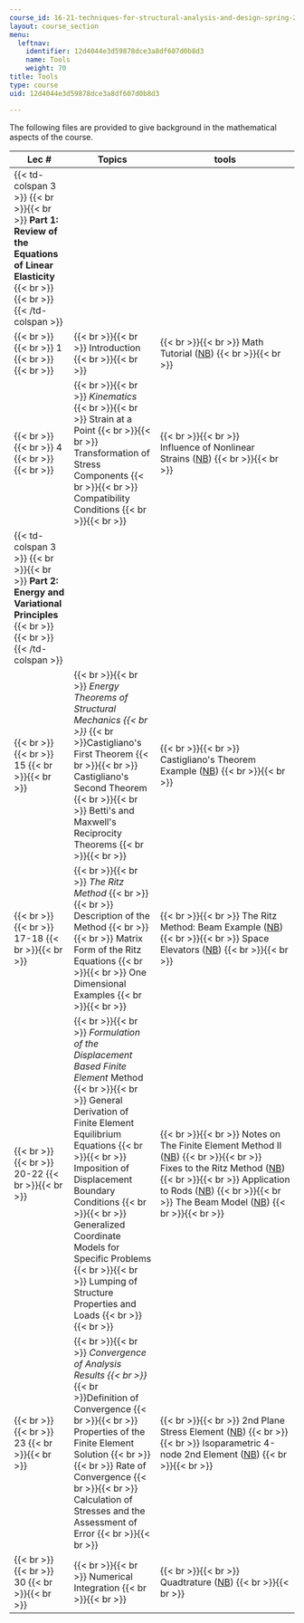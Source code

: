 ```yaml
---
course_id: 16-21-techniques-for-structural-analysis-and-design-spring-2005
layout: course_section
menu:
  leftnav:
    identifier: 12d4044e3d59878dce3a8df607d0b8d3
    name: Tools
    weight: 70
title: Tools
type: course
uid: 12d4044e3d59878dce3a8df607d0b8d3

---
```


The following files are provided to give background in the mathematical aspects of the course.

| Lec # | Topics | tools |
| --- | --- | --- |
| {{< td-colspan 3 >}} {{< br >}}{{< br >}} **Part 1: Review of the Equations of Linear Elasticity** {{< br >}}{{< br >}} {{< /td-colspan >}} |||
|  {{< br >}}{{< br >}} 1 {{< br >}}{{< br >}}  |  {{< br >}}{{< br >}} Introduction {{< br >}}{{< br >}}  |  {{< br >}}{{< br >}} Math Tutorial ([NB](/courses/aeronautics-and-astronautics/16-21-techniques-for-structural-analysis-and-design-spring-2005/tools/Unit1_math_tutorial.nb)) {{< br >}}{{< br >}}  |
|  {{< br >}}{{< br >}} 4 {{< br >}}{{< br >}}  |  {{< br >}}{{< br >}} _Kinematics_ {{< br >}}{{< br >}} Strain at a Point {{< br >}}{{< br >}} Transformation of Stress Components {{< br >}}{{< br >}} Compatibility Conditions {{< br >}}{{< br >}}  |  {{< br >}}{{< br >}} Influence of Nonlinear Strains ([NB](/courses/aeronautics-and-astronautics/16-21-techniques-for-structural-analysis-and-design-spring-2005/tools/Unit3_nlstrains.nb)) {{< br >}}{{< br >}}  |
| {{< td-colspan 3 >}} {{< br >}}{{< br >}} **Part 2: Energy and Variational Principles** {{< br >}}{{< br >}} {{< /td-colspan >}} |||
|  {{< br >}}{{< br >}} 15 {{< br >}}{{< br >}}  |  {{< br >}}{{< br >}} _Energy Theorems of Structural Mechanics  {{< br >}}_  {{< br >}}Castigliano's First Theorem {{< br >}}{{< br >}} Castigliano's Second Theorem {{< br >}}{{< br >}} Betti's and Maxwell's Reciprocity Theorems {{< br >}}{{< br >}}  |  {{< br >}}{{< br >}} Castigliano's Theorem Example ([NB](/courses/aeronautics-and-astronautics/16-21-techniques-for-structural-analysis-and-design-spring-2005/tools/Unit10_example.nb)) {{< br >}}{{< br >}}  |
|  {{< br >}}{{< br >}} 17-18 {{< br >}}{{< br >}}  |  {{< br >}}{{< br >}} _The Ritz Method_ {{< br >}}{{< br >}} Description of the Method {{< br >}}{{< br >}} Matrix Form of the Ritz Equations {{< br >}}{{< br >}} One Dimensional Examples {{< br >}}{{< br >}}  |  {{< br >}}{{< br >}} The Ritz Method: Beam Example ([NB](/courses/aeronautics-and-astronautics/16-21-techniques-for-structural-analysis-and-design-spring-2005/tools/Unit11_ritzbeam.nb)) {{< br >}}{{< br >}} Space Elevators ([NB](/courses/aeronautics-and-astronautics/16-21-techniques-for-structural-analysis-and-design-spring-2005/tools/Unit11_space_elevators.nb)) {{< br >}}{{< br >}}  |
|  {{< br >}}{{< br >}} 20-22 {{< br >}}{{< br >}}  |  {{< br >}}{{< br >}} _Formulation of the Displacement Based Finite Element_ Method {{< br >}}{{< br >}} General Derivation of Finite Element Equilibrium Equations {{< br >}}{{< br >}} Imposition of Displacement Boundary Conditions {{< br >}}{{< br >}} Generalized Coordinate Models for Specific Problems {{< br >}}{{< br >}} Lumping of Structure Properties and Loads {{< br >}}{{< br >}}  |  {{< br >}}{{< br >}} Notes on The Finite Element Method II ([NB](/courses/aeronautics-and-astronautics/16-21-techniques-for-structural-analysis-and-design-spring-2005/tools/Unit12_notes.nb)) {{< br >}}{{< br >}} Fixes to the Ritz Method ([NB](/courses/aeronautics-and-astronautics/16-21-techniques-for-structural-analysis-and-design-spring-2005/tools/Unit12_fixes_to_ritz.nb)) {{< br >}}{{< br >}} Application to Rods ([NB](/courses/aeronautics-and-astronautics/16-21-techniques-for-structural-analysis-and-design-spring-2005/tools/Unit12_rods_app.nb)) {{< br >}}{{< br >}} The Beam Model ([NB](/courses/aeronautics-and-astronautics/16-21-techniques-for-structural-analysis-and-design-spring-2005/tools/Unit14_beam_model.nb)) {{< br >}}{{< br >}}  |
|  {{< br >}}{{< br >}} 23 {{< br >}}{{< br >}}  |  {{< br >}}{{< br >}} _Convergence of Analysis Results  {{< br >}}_  {{< br >}}Definition of Convergence {{< br >}}{{< br >}} Properties of the Finite Element Solution {{< br >}}{{< br >}} Rate of Convergence {{< br >}}{{< br >}} Calculation of Stresses and the Assessment of Error {{< br >}}{{< br >}}  |  {{< br >}}{{< br >}} 2nd Plane Stress Element ([NB](/courses/aeronautics-and-astronautics/16-21-techniques-for-structural-analysis-and-design-spring-2005/tools/Unit15_2planestress.nb)) {{< br >}}{{< br >}} Isoparametric 4-node 2nd Element ([NB](/courses/aeronautics-and-astronautics/16-21-techniques-for-structural-analysis-and-design-spring-2005/tools/Unit15_isop4n.nb)) {{< br >}}{{< br >}}  |
|  {{< br >}}{{< br >}} 30 {{< br >}}{{< br >}}  |  {{< br >}}{{< br >}} Numerical Integration {{< br >}}{{< br >}}  |  {{< br >}}{{< br >}} Quadtrature ([NB](/courses/aeronautics-and-astronautics/16-21-techniques-for-structural-analysis-and-design-spring-2005/tools/Unit16_quadrature.nb)) {{< br >}}{{< br >}}